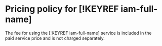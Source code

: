 # Pricing policy for [!KEYREF iam-full-name]

The fee for using the [!KEYREF iam-full-name] service is included in the paid service price and is not charged separately.

